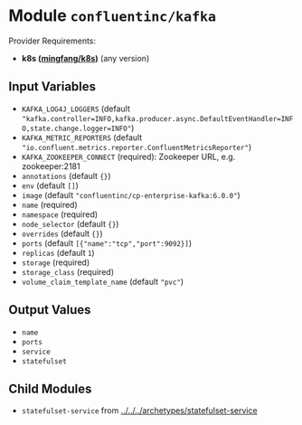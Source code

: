 
# Module `confluentinc/kafka`

Provider Requirements:
* **k8s ([mingfang/k8s](https://registry.terraform.io/providers/mingfang/k8s/latest))** (any version)

## Input Variables
* `KAFKA_LOG4J_LOGGERS` (default `"kafka.controller=INFO,kafka.producer.async.DefaultEventHandler=INFO,state.change.logger=INFO"`)
* `KAFKA_METRIC_REPORTERS` (default `"io.confluent.metrics.reporter.ConfluentMetricsReporter"`)
* `KAFKA_ZOOKEEPER_CONNECT` (required): Zookeeper URL, e.g. zookeeper:2181
* `annotations` (default `{}`)
* `env` (default `[]`)
* `image` (default `"confluentinc/cp-enterprise-kafka:6.0.0"`)
* `name` (required)
* `namespace` (required)
* `node_selector` (default `{}`)
* `overrides` (default `{}`)
* `ports` (default `[{"name":"tcp","port":9092}]`)
* `replicas` (default `1`)
* `storage` (required)
* `storage_class` (required)
* `volume_claim_template_name` (default `"pvc"`)

## Output Values
* `name`
* `ports`
* `service`
* `statefulset`

## Child Modules
* `statefulset-service` from [../../../archetypes/statefulset-service](../../../archetypes/statefulset-service)

